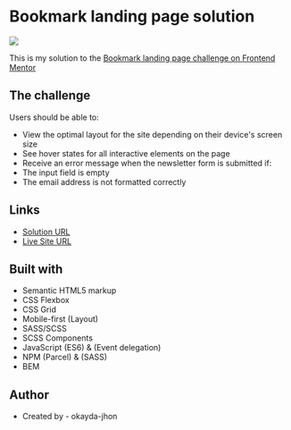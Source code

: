 # Bookmark landing page solution

![](./screenshot.png)

This is my solution to the [Bookmark landing page challenge on Frontend Mentor](https://www.frontendmentor.io/challenges/bookmark-landing-page-5d0b588a9edda32581d29158)

## The challenge

Users should be able to:

- View the optimal layout for the site depending on their device's screen size
- See hover states for all interactive elements on the page
- Receive an error message when the newsletter form is submitted if:
- The input field is empty
- The email address is not formatted correctly

## Links

- [Solution URL](https://your-solution-url.com)
- [Live Site URL](https://your-live-site-url.com)

## Built with

- Semantic HTML5 markup
- CSS Flexbox
- CSS Grid
- Mobile-first (Layout)
- SASS/SCSS
- SCSS Components
- JavaScript (ES6) & (Event delegation)
- NPM (Parcel) & (SASS)
- BEM

## Author

- Created by - okayda-jhon
